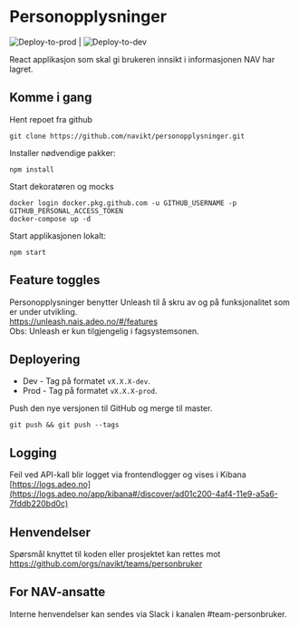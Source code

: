 # Personopplysninger

![Deploy-to-prod](https://github.com/navikt/personopplysninger/workflows/Deploy-to-prod/badge.svg) | ![Deploy-to-dev](https://github.com/navikt/personopplysninger/workflows/Deploy-to-dev/badge.svg)

React applikasjon som skal gi brukeren innsikt i informasjonen NAV har lagret.

## Komme i gang

Hent repoet fra github

```
git clone https://github.com/navikt/personopplysninger.git
```

Installer nødvendige pakker:

```
npm install
```

Start dekoratøren og mocks

```
docker login docker.pkg.github.com -u GITHUB_USERNAME -p GITHUB_PERSONAL_ACCESS_TOKEN
docker-compose up -d
```

Start applikasjonen lokalt:

```
npm start
```

## Feature toggles

Personopplysninger benytter Unleash til å skru av og på funksjonalitet som er under utvikling.<br>
https://unleash.nais.adeo.no/#/features<br>
Obs: Unleash er kun tilgjengelig i fagsystemsonen.

## Deployering

- Dev - Tag på formatet `vX.X.X-dev`.
- Prod - Tag på formatet `vX.X.X-prod`.

Push den nye versjonen til GitHub og merge til master.

```
git push && git push --tags
```

## Logging

Feil ved API-kall blir logget via frontendlogger og vises i Kibana<br>
[https://logs.adeo.no](https://logs.adeo.no/app/kibana#/discover/ad01c200-4af4-11e9-a5a6-7fddb220bd0c)

## Henvendelser

Spørsmål knyttet til koden eller prosjektet kan rettes mot https://github.com/orgs/navikt/teams/personbruker

## For NAV-ansatte

Interne henvendelser kan sendes via Slack i kanalen #team-personbruker.
